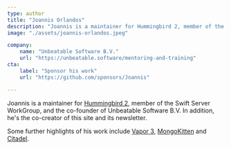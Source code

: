 ```yaml
---
type: author
title: "Joannis Orlandos"
description: "Joannis is a maintainer for Hummingbird 2, member of the Swift Server WorkGroup, and the co-founder of Unbeatable Software B.V."
image: "./assets/joannis-orlandos.jpeg"

company:
    name: "Unbeatable Software B.V."
    url: "https://unbeatable.software/mentoring-and-training"
cta: 
    label: "Sponsor his work"
    url: "https://github.com/sponsors/Joannis"

---
```


Joannis is a maintainer for [Hummingbird 2](https://hummingbird.cods), member of the Swift Server WorkGroup, and the co-founder of Unbeatable Software B.V. In addition, he's the co-creator of this site and its newsletter.

Some further highlights of his work include [Vapor 3](https://vapor.codes), [MongoKitten](https://github.com/orlandos-nl/MongoKitten) and [Citadel](https://github.com/orlandos-nl/Citadel).